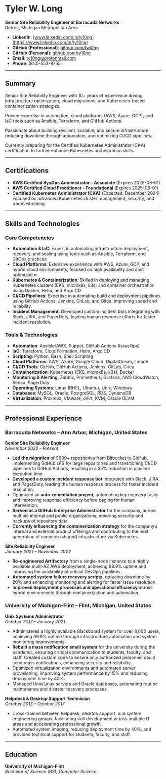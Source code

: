 # Tyler W. Long  
**Senior Site Reliability Engineer at Barracuda Networks**  
Detroit, Michigan Metropolitan Area  

- **LinkedIn**: [www.linkedin.com/in/ty10ng](https://www.linkedin.com/in/ty10ng)  
- **GitHub (Professional)**: [github.com/twl0ng](https://github.com/twl0ng)  
- **GitHub (Personal)**: [github.com/ty10ng](https://github.com/ty10ng)  
- **Email**: ty10ng@protonmail.com  
- **Phone**: (810)-553-9755  

---

## Summary  

Senior Site Reliability Engineer with 10+ years of experience driving infrastructure optimization, cloud migrations, and Kubernetes-based containerization strategies. 

Proven expertise in automation, cloud platforms (AWS, Azure, GCP), and IaC tools such as Ansible, Terraform, and GitHub Actions. 

Passionate about building resilient, scalable, and secure infrastructure, reducing downtime through automation, and optimizing CI/CD pipelines. 

Currently preparing for the Certified Kubernetes Administrator (CKA) certification to further enhance Kubernetes orchestration skills.

---

## Certifications  

- **AWS Certified SysOps Administrator – Associate** (Expires 2025-08-01)  
- **AWS Certified Cloud Practitioner - Foundational** (Expires 2025-08-01)  
- **Certified Kubernetes Administrator (CKA)** (Expected: December 2024)  
  Focused on advanced Kubernetes cluster management, security, and troubleshooting.

---

## Skills and Technologies  

### Core Competencies  
- **Automation & IaC**: Expert in automating infrastructure deployment, recovery, and scaling using tools such as Ansible, Terraform, and GitOps practices.  
- **Cloud Platforms**: Extensive experience with AWS, Azure, GCP, and hybrid cloud environments, focused on high availability and cost optimization.  
- **Kubernetes & Containerization**: Skilled in deploying and managing Kubernetes clusters (EKS, microk8s, k3s) and container orchestration using Docker, Helm, and Argo CD.  
- **CI/CD Pipelines**: Expertise in automating build and deployment pipelines using GitHub Actions, Jenkins, GitLab, and Gitea, improving speed and reliability.  
- **Incident Management**: Developed custom incident bots integrating with Slack, JIRA, and PagerDuty, leading human response efforts for faster incident resolution.  

### Tools & Technologies  
- **Automation**: Ansible/AWX, Puppet, GitHub Actions (IssueOps)  
- **IaC**: Terraform, CloudFormation, Helm, Argo CD  
- **Scripting**: Python, Bash, Shell Scripting  
- **Cloud Platforms**: AWS, Azure, Google Cloud, DigitalOcean, Linode  
- **CI/CD Tools**: GitHub, GitHub Actions, Jenkins, GitLab, Gitea  
- **Containerization**: Kubernetes (EKS, microk8s, k3s), Docker
- **Monitoring & Alerting**: Zabbix, Prometheus, Grafana, AWS CloudWatch, Sensu, PagerDuty  
- **Operating Systems**: Linux (RHEL, Ubuntu), Unix, Windows  
- **Databases**: MySQL, Oracle, PostgreSQL, RDS, DynamoDB  
- **Virtualization**: Proxmox, VMware, oVirt, KVM, Oracle OLVM

---

## Professional Experience  

### Barracuda Networks – Ann Arbor, Michigan, United States  
**Senior Site Reliability Engineer**  
*November 2022 – Present*

- **Led the migration** of 9000+ repositories from Bitbucket to GitHub, implementing GitHub LFS for large repositories and transitioning CI/CD pipelines to GitHub Actions, resulting in a 25% reduction in pipeline execution time.  
- **Developed a custom incident response bot** integrated with Slack, JIRA, and PagerDuty, leading the human response process for faster incident resolution.  
- Optimized an **auto-remediation project**, automating key recovery tasks and improving response efficiency before paging for human intervention.
- **Served as a GitHub Enterprise Administrator** for the company, across multiple internal and public organizations, ensuring security and backups of repository data.
- **Currently influencing the containerization strategy** for the company’s internal and external product offerings and contributing to the next generation of common (shared) infrastructure via Kubernetes.

**Site Reliability Engineer**  
*January 2021 – November 2022*

- **Re-engineered Artifactory** from a single-node instance to a highly available multi-AZ AWS deployment, achieving 99.9% uptime and improving the availability of critical DevOps pipelines.  
- **Automated system failure recovery scripts**, reducing downtime by 20% and enhancing monitoring and alerting for faster issue resolution.  
- **Improved deployment processes and operational efficiency** across hybrid environments through containerization and automation.

### University of Michigan-Flint – Flint, Michigan, United States  

**Unix Systems Administrator**  
*October 2017 – January 2021*

- Administered a highly available Blackboard system for over 8,000 users, achieving 99.9% uptime through infrastructure automation and system monitoring improvements.  
- **Rebuilt a mass notification email system** for the university during the pandemic, ensuring critical communication to students, faculty, and staff. Created custom code to ensure only authorized personnel could send mass notifications, enhancing security and reliability.  
- Optimized virtualization environments and automated server provisioning, improving system performance by 15% and reducing deployment time by 40%.  
- Managed Unix/Linux servers and Oracle databases, automating routine maintenance and disaster recovery processes.

**Helpdesk & Desktop Support Technician**  
*October 2013 – October 2017*

- Cross-trained between helpdesk, desktop support, and system engineering groups, facilitating skill development across multiple IT areas and accelerating professional growth.
- Automated system imaging, reducing deployment time by 40%, and provided technical support for students, faculty, and staff.

---

## Education  

**University of Michigan-Flint**  
*Bachelor of Science (BS), Computer Science*
